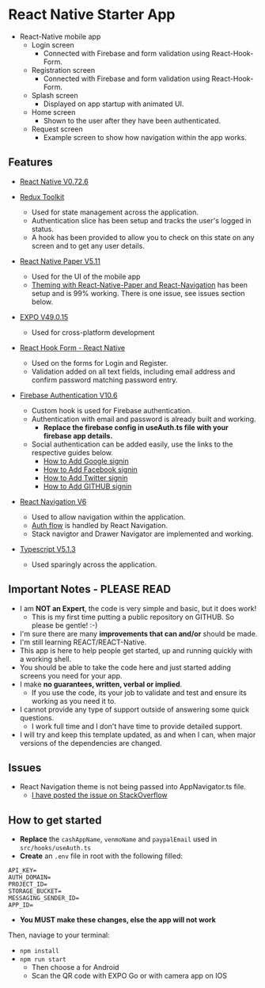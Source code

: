 # React Native Starter App

- React-Native mobile app
  - Login screen
    - Connected with Firebase and form validation using React-Hook-Form.
  - Registration screen
    - Connected with Firebase and form validation using React-Hook-Form.
  - Splash screen
    - Displayed on app startup with animated UI.
  - Home screen
    - Shown to the user after they have been authenticated.
  - Request screen
    - Example screen to show how navigation within the app works.

## Features

- [React Native V0.72.6](https://reactnative.dev/docs/environment-setup)
- [Redux Toolkit](https://redux-toolkit.js.org/introduction/getting-started)
  - Used for state management across the application.
  - Authentication slice has been setup and tracks the user's logged in status.
  - A hook has been provided to allow you to check on this state on any screen and to get any user details.
- [React Native Paper V5.11](https://callstack.github.io/react-native-paper/docs/guides/getting-started/)
  - Used for the UI of the mobile app
  - [Theming with React-Native-Paper and React-Navigation](https://callstack.github.io/react-native-paper/docs/guides/theming-with-react-navigation) has been setup and is 99% working. There is one issue, see issues section below.
- [EXPO V49.0.15](https://docs.expo.dev/)
  - Used for cross-platform development
- [React Hook Form - React Native](https://www.react-hook-form.com/get-started/#ReactNative)
  - Used on the forms for Login and Register.
  - Validation added on all text fields, including email address and confirm password matching password entry.
- [Firebase Authentication V10.6](https://firebase.google.com/docs/auth/android/start)
  - Custom hook is used for Firebase authentication.
  - Authentication with email and password is already built and working.
    - **Replace the firebase config in useAuth.ts file with your firebase app details.**
  - Social authentication can be added easily, use the links to the respective guides below.
    - [How to Add Google signin](https://firebase.google.com/docs/auth/android/google-signin)
    - [How to Add Facebook signin](https://firebase.google.com/docs/auth/android/facebook-login)
    - [How to Add Twitter signin](https://firebase.google.com/docs/auth/android/twitter-login)
    - [How to Add GITHUB signin](https://firebase.google.com/docs/auth/android/github-auth)

- [React Navigation V6](<https://reactnavigation.org/docs/getting-started/>)
  - Used to allow navigation within the application.
  - [Auth flow](https://reactnavigation.org/docs/auth-flow) is handled by React Navigation.
  - Stack navigtor and Drawer Navigator are implemented and working.
- [Typescript V5.1.3](https://www.typescriptlang.org/)
  - Used sparingly across the application.

## Important Notes - PLEASE READ

- I am **NOT an Expert**, the code is very simple and basic, but it does work!
  - This is my first time putting a public repository on GITHUB. So please be gentle! :-)
- I'm sure there are many **improvements that can and/or** should be made.
- I'm still learning REACT/REACT-Native.
- This app is here to help people get started, up and running quickly with a working shell.
- You should be able to take the code here and just started adding screens you need for your app.
- I make **no guarantees, written, verbal or implied**.
  - If you use the code, its your job to validate and test and ensure its working as you need it to.
- I cannot provide any type of support outside of answering some quick questions.
  - I work full time and I don't have time to provide detailed support.
- I will try and keep this template updated, as and when I can, when major versions of the dependencies are changed.

## Issues

- React Navigation theme is not being passed into AppNavigator.ts file.
  - [I have posted the issue on StackOverflow](https://stackoverflow.com/questions/77497977/react-navigation-v6-typescript-how-to-pass-theme-prop-to-navigation-container)

## How to get started
- **Replace** the `cashAppName`, `venmoName` and `paypalEmail` used in `src/hooks/useAuth.ts`
- **Create** an `.env` file in root with the following filled:
```env
API_KEY=
AUTH_DOMAIN=
PROJECT_ID=
STORAGE_BUCKET=
MESSAGING_SENDER_ID=
APP_ID=
```
- **You MUST make these changes, else the app will not work**

Then, naviage to your terminal:
- `npm install`
- `npm run start`
  - Then choose a for Android
  - Scan the QR code with EXPO Go or with camera app on IOS
